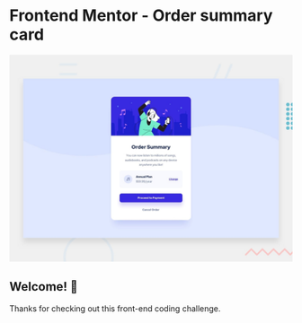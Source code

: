 # Frontend Mentor - Order summary card

![Design preview for the Order summary card coding challenge](./design/desktop-preview.jpg)

## Welcome! 👋

Thanks for checking out this front-end coding challenge.
